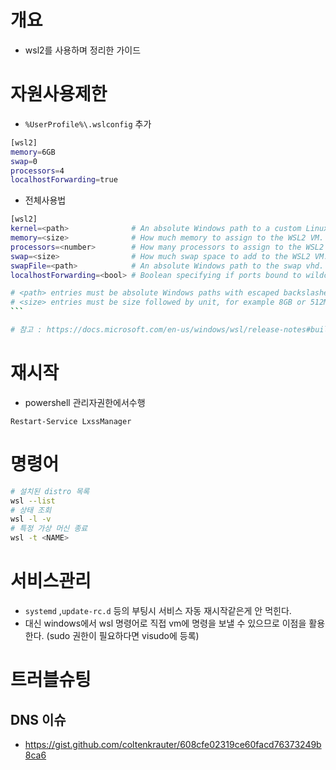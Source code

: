 # 개요

* wsl2를 사용하며 정리한 가이드



# 자원사용제한

* `%UserProfile%\.wslconfig` 추가

```bash
[wsl2]
memory=6GB
swap=0
processors=4
localhostForwarding=true
```

* 전체사용법

```bash
[wsl2]
kernel=<path>              # An absolute Windows path to a custom Linux kernel.
memory=<size>              # How much memory to assign to the WSL2 VM.
processors=<number>        # How many processors to assign to the WSL2 VM.
swap=<size>                # How much swap space to add to the WSL2 VM. 0 for no swap file.
swapFile=<path>            # An absolute Windows path to the swap vhd.
localhostForwarding=<bool> # Boolean specifying if ports bound to wildcard or localhost in the WSL2 VM should be connectable from the host via localhost:port (default true).

# <path> entries must be absolute Windows paths with escaped backslashes, for example C:\\Users\\Ben\\kernel
# <size> entries must be size followed by unit, for example 8GB or 512MB
​```

# 참고 : https://docs.microsoft.com/en-us/windows/wsl/release-notes#build-18945
```



# 재시작

* powershell 관리자권한에서수행

```
Restart-Service LxssManager
```



# 명령어

```bash
# 설치된 distro 목록
wsl --list
# 상태 조회
wsl -l -v
# 특정 가상 머신 종료
wsl -t <NAME>
```



# 서비스관리

* `systemd` ,`update-rc.d` 등의 부팅시 서비스 자동 재시작같은게 안 먹힌다.
* 대신 windows에서 wsl 명령어로 직접 vm에 명령을 보낼 수 있으므로 이점을 활용한다. (sudo 권한이 필요하다면 visudo에 등록)







# 트러블슈팅

## DNS 이슈

* https://gist.github.com/coltenkrauter/608cfe02319ce60facd76373249b8ca6